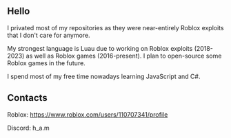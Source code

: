 ## Hello

I privated most of my repositories as they were near-entirely Roblox exploits that I don't care for anymore.

My strongest language is Luau due to working on Roblox exploits (2018-2023) as well as Roblox games (2016-present). I plan to open-source some Roblox games in the future.

I spend most of my free time nowadays learning JavaScript and C#.

## Contacts
Roblox: https://www.roblox.com/users/110707341/profile

Discord: h_a.m

